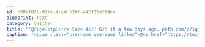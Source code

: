 ```yaml
---
id: b385f025-924a-4ced-91bf-e47f25d69dcc
blueprint: text
category: twitter
title: "'@rigelstpierre Sure did! Got it a few days ago. path.com/p/1qjrY5 cc @ryanleroux"
caption: '<span class="username username_linked">@<a href="https://twitter.com/rigelstpierre" title="Rigel St. Pierre">rigelstpierre</a></span> Sure did! Got it a few days ago. <a href="https://path.com/p/1qjrY5" title="https://path.com/p/1qjrY5" class="link link_untco">path.com/p/1qjrY5</a> cc <span class="username username_linked">@<a href="https://twitter.com/ryanleroux" title="Ryan Le Roux">ryanleroux</a></span>'
---
```

